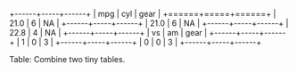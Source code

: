 
+------+-----+------+
| mpg  | cyl | gear |
+======+=====+======+
| 21.0 | 6   | NA   |
+------+-----+------+
| 21.0 | 6   | NA   |
+------+-----+------+
| 22.8 | 4   | NA   |
+------+-----+------+
| vs   | am  | gear |
+------+-----+------+
| 1    | 0   | 3    |
+------+-----+------+
| 0    | 0   | 3    |
+------+-----+------+

Table: Combine two tiny tables. 
